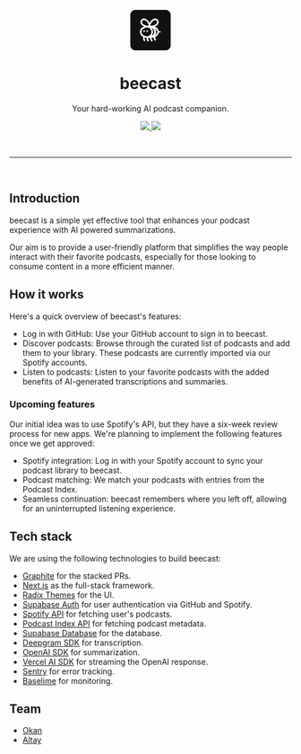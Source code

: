 <div align="center">
  <p>
    <img src="./public/images/logo.png" width="72">
  </p>

  <h1>beecast</h1>

  <p>
    Your hard-working AI podcast companion.
  </p>

  <p>
    <a href="https://conventionalcommits.org" target="_blank">
      <img src="https://img.shields.io/badge/Conventional%20Commits-1.0.0-%23FE5196" >
    </a>
    <img src="https://img.shields.io/github/license/experiment-station/beecast">
  </p>
</div>

<br />

---

<br />

## Introduction

beecast is a simple yet effective tool that enhances your podcast experience with AI powered summarizations.

Our aim is to provide a user-friendly platform that simplifies the way people interact with their favorite podcasts, especially for those looking to consume content in a more efficient manner.

## How it works

Here's a quick overview of beecast's features:

- Log in with GitHub: Use your GitHub account to sign in to beecast.
- Discover podcasts: Browse through the curated list of podcasts and add them to your library. These podcasts are currently imported via our Spotify accounts.
- Listen to podcasts: Listen to your favorite podcasts with the added benefits of AI-generated transcriptions and summaries.

### Upcoming features

Our initial idea was to use Spotify's API, but they have a six-week review process for new apps. We're planning to implement the following features once we get approved:

- Spotify integration: Log in with your Spotify account to sync your podcast library to beecast.
- Podcast matching: We match your podcasts with entries from the Podcast Index.
- Seamless continuation: beecast remembers where you left off, allowing for an uninterrupted listening experience.

## Tech stack

We are using the following technologies to build beecast:

- [Graphite](https://graphite.dev/) for the stacked PRs.
- [Next.js](https://nextjs.org/) as the full-stack framework.
- [Radix Themes](https://www.radix-ui.com/) for the UI.
- [Supabase Auth](https://supabase.com/docs/guides/auth) for user authentication via GitHub and Spotify.
- [Spotify API](https://developer.spotify.com/) for fetching user's podcasts.
- [Podcast Index API](https://github.com/Podcastindex-org) for fetching podcast metadata.
- [Supabase Database](https://supabase.com/docs/guides/database/overview) for the database.
- [Deepgram SDK](https://deepgram.com/) for transcription.
- [OpenAI SDK](https://platform.openai.com) for summarization.
- [Vercel AI SDK](https://sdk.vercel.ai/) for streaming the OpenAI response.
- [Sentry](https://sentry.io/) for error tracking.
- [Baselime](https://baselime.io/) for monitoring.

## Team

- [Okan](https://github.com/okanisildar)
- [Altay](https://github.com/altaywtf)
